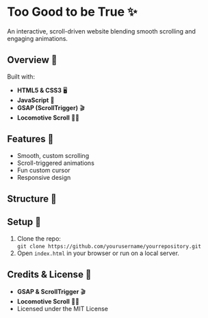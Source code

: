 # Too Good to be True ✨

An interactive, scroll-driven website blending smooth scrolling and engaging animations.

## Overview 🌟
Built with:
- **HTML5 & CSS3** 🖥️
- **JavaScript** 🚀
- **GSAP (ScrollTrigger)** 🎬
- **Locomotive Scroll** 🏃‍♂️

## Features 🚀
- Smooth, custom scrolling
- Scroll-triggered animations
- Fun custom cursor
- Responsive design

## Structure 📂

## Setup 🔧
1. Clone the repo:  
   `git clone https://github.com/yourusername/yourrepository.git`
2. Open `index.html` in your browser or run on a local server.

## Credits & License 📝
- **GSAP & ScrollTrigger** 🎬
- **Locomotive Scroll** 🏃‍♂️
- Licensed under the MIT License
